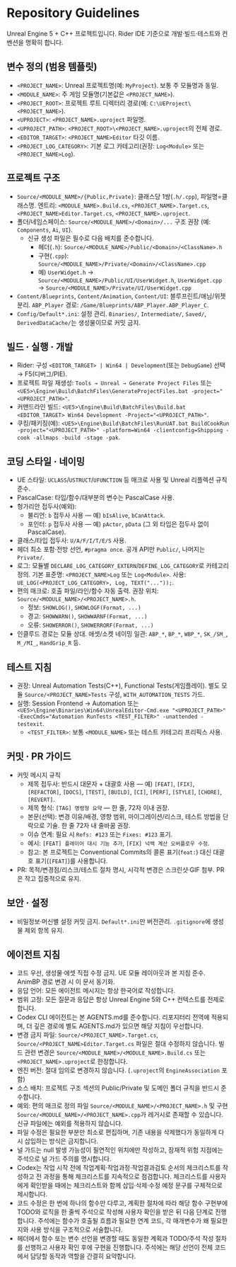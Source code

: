 
# Repository Guidelines

Unreal Engine 5 + C++ 프로젝트입니다. Rider IDE 기준으로 개발·빌드·테스트와 컨벤션을 명확히 합니다.

## 변수 정의 (범용 템플릿)
- `<PROJECT_NAME>`: Unreal 프로젝트명(예: `MyProject`). 보통 주 모듈명과 동일.
- `<MODULE_NAME>`: 주 게임 모듈명(기본값은 `<PROJECT_NAME>`).
- `<PROJECT_ROOT>`: 프로젝트 루트 디렉터리 경로(예: `C:\UEProject\<PROJECT_NAME>`).
- `<UPROJECT>`: `<PROJECT_NAME>.uproject` 파일명.
- `<UPROJECT_PATH>`: `<PROJECT_ROOT>\<PROJECT_NAME>.uproject`의 전체 경로.
- `<EDITOR_TARGET>`: `<PROJECT_NAME>Editor` 타깃 이름.
- `<PROJECT_LOG_CATEGORY>`: 기본 로그 카테고리(권장: `Log<Module>` 또는 `<PROJECT_NAME>Log`).

## 프로젝트 구조
- `Source/<MODULE_NAME>/{Public,Private}`: 클래스당 1쌍(`.h/.cpp`), 파일명=클래스명. 엔트리: `<MODULE_NAME>.Build.cs`, `<PROJECT_NAME>.Target.cs`, `<PROJECT_NAME>Editor.Target.cs`, `<PROJECT_NAME>.uproject`.
- 폴더/네임스페이스: `Source/<MODULE_NAME>/<Domain>/...` 구조 권장 (예: `Components`, `Ai`, `UI`).
  - 신규 생성 파일은 필수로 다음 배치를 준수합니다.
    - 헤더(`.h`): `Source/<MODULE_NAME>/Public/<Domain>/<ClassName>.h`
    - 구현(`.cpp`): `Source/<MODULE_NAME>/Private/<Domain>/<ClassName>.cpp`
    - 예) `UserWidget.h` → `Source/<MODULE_NAME>/Public/UI/UserWidget.h`, `UserWidget.cpp` → `Source/<MODULE_NAME>/Private/UI/UserWidget.cpp`
- `Content/Blueprints`, `Content/Animation`, `Content/UI`: 블루프린트/애님/위젯 분리. `ABP_Player` 경로: `/Game/Blueprints/ABP_Player.ABP_Player_C`.
- `Config/Default*.ini`: 설정 관리. `Binaries/`, `Intermediate/`, `Saved/`, `DerivedDataCache/`는 생성물이므로 커밋 금지.

## 빌드 · 실행 · 개발
- Rider: 구성 `<EDITOR_TARGET> | Win64 | Development`(또는 `DebugGame`) 선택 → F5(디버그/PIE).
- 프로젝트 파일 재생성: `Tools → Unreal → Generate Project Files` 또는 `<UE5>\Engine\Build\BatchFiles\GenerateProjectFiles.bat -project="<UPROJECT_PATH>"`.
- 커맨드라인 빌드: `<UE5>\Engine\Build\BatchFiles\Build.bat <EDITOR_TARGET> Win64 Development -Project="<UPROJECT_PATH>"`.
- 쿠킹/패키징(예): `<UE5>\Engine\Build\BatchFiles\RunUAT.bat BuildCookRun -project="<UPROJECT_PATH>" -platform=Win64 -clientconfig=Shipping -cook -allmaps -build -stage -pak`.

## 코딩 스타일 · 네이밍
- UE 스타일: `UCLASS`/`USTRUCT`/`UFUNCTION` 등 매크로 사용 및 Unreal 리플렉션 규칙 준수.
- PascalCase: 타입/함수/대부분의 변수는 PascalCase 사용.
- 헝가리안 접두사(예외):
  - 불리언: `b` 접두사 사용 — 예) `bIsAlive`, `bCanAttack`.
  - 포인터: `p` 접두사 사용 — 예) `pActor`, `pData` (그 외 타입은 접두사 없이 PascalCase).
- 클래스/타입 접두사: `U/A/F/I/T/E/S` 사용.
- 헤더 최소 포함·전방 선언, `#pragma once`. 공개 API만 `Public/`, 나머지는 `Private/`.
- 로그: 모듈별 `DECLARE_LOG_CATEGORY_EXTERN`/`DEFINE_LOG_CATEGORY`로 카테고리 정의. 기본 표준명: `<PROJECT_NAME>Log` 또는 `Log<Module>`. 사용: `UE_LOG(<PROJECT_LOG_CATEGORY>, Log, TEXT("..."));`.
- 편의 매크로: 호출 파일/라인/함수 자동 출력. 권장 위치: `Source/<MODULE_NAME>/<PROJECT_NAME>.h`.
  - 정보: `SHOWLOG()`, `SHOWLOGF(Format, ...)`
  - 경고: `SHOWWARN()`, `SHOWWARNF(Format, ...)`
  - 오류: `SHOWERROR()`, `SHOWERRORF(Format, ...)`
- 인클루드 경로는 모듈 상대. 애셋/소켓 네이밍 일관: `ABP_*`, `BP_*`, `WBP_*`, `SK_/SM_`, `M_/MI_`, `HandGrip_R` 등.

## 테스트 지침
- 권장: Unreal Automation Tests(C++), Functional Tests(게임플레이). 별도 모듈 `Source/<PROJECT_NAME>Tests` 구성, `WITH_AUTOMATION_TESTS` 가드.
- 실행: Session Frontend → Automation 또는 `<UE5>\Engine\Binaries\Win64\UnrealEditor-Cmd.exe "<UPROJECT_PATH>" -ExecCmds="Automation RunTests <TEST_FILTER>" -unattended -testexit`.
  - `<TEST_FILTER>`: 보통 `<MODULE_NAME>` 또는 테스트 카테고리 프리픽스 사용.

## 커밋 · PR 가이드
- 커밋 메시지 규칙
  - 제목 접두사: 반드시 대문자 + 대괄호 사용 — 예) `[FEAT]`, `[FIX]`, `[REFACTOR]`, `[DOCS]`, `[TEST]`, `[BUILD]`, `[CI]`, `[PERF]`, `[STYLE]`, `[CHORE]`, `[REVERT]`.
  - 제목 형식: `[TAG] 명령형 요약` — 한 줄, 72자 이내 권장.
  - 본문(선택): 변경 이유/배경, 영향 범위, 마이그레이션/리스크, 테스트 방법을 단락으로 기술. 한 줄 72자 내 줄바꿈 권장.
  - 이슈 연계: 필요 시 `Refs: #123` 또는 `Fixes: #123` 표기.
  - 예시: `[FEAT] 플레이어 대시 기능 추가`, `[FIX] 넉백 계산 오버플로우 수정`.
  - 참고: 본 프로젝트는 Conventional Commits의 콜론 표기(`feat:`) 대신 대괄호 표기(`[FEAT]`)를 사용합니다.
- PR: 목적/변경점/리스크/테스트 절차 명시, 시각적 변경은 스크린샷·GIF 첨부. PR은 작고 집중적으로 유지.

## 보안 · 설정
- 비밀정보·머신별 설정 커밋 금지. `Default*.ini`만 버전관리. `.gitignore`에 생성물 제외 항목 유지.

## 에이전트 지침
 - 코드 우선, 생성물·에셋 직접 수정 금지. UE 모듈 레이아웃과 본 지침 준수. AnimBP 경로 변경 시 이 문서 동기화.
 - 응답 언어: 모든 에이전트 메시지는 항상 한국어로 작성합니다.
 - 범위 고정: 모든 질문과 응답은 항상 Unreal Engine 5와 C++ 컨텍스트를 전제로 합니다.
 - Codex CLI 에이전트는 본 AGENTS.md를 준수합니다. 리포지터리 전역에 적용되며, 더 깊은 경로에 별도 AGENTS.md가 있으면 해당 지침이 우선합니다.
  - 변경 금지 파일: `Source/<PROJECT_NAME>.Target.cs`, `Source/<PROJECT_NAME>Editor.Target.cs` 파일은 절대 수정하지 않습니다. 빌드 관련 변경은 `Source/<MODULE_NAME>/<MODULE_NAME>.Build.cs` 또는 `<PROJECT_NAME>.uproject`로 한정합니다.
  - 엔진 버전: 절대 임의로 변경하지 않습니다. (`.uproject`의 `EngineAssociation` 포함)
  - 소스 배치: 프로젝트 구조 섹션의 Public/Private 및 도메인 폴더 규칙을 반드시 준수합니다.
  - 예외: 편의 매크로 정의 파일 `Source/<MODULE_NAME>/<PROJECT_NAME>.h` 및 구현 `Source/<MODULE_NAME>/<PROJECT_NAME>.cpp`가 레거시로 존재할 수 있습니다. 신규 파일에는 예외를 적용하지 않습니다.
 - 파일 수정은 필요한 부분만 최소로 편집하며, 기존 내용을 삭제했다가 동일하게 다시 삽입하는 방식은 금지합니다.
 - 널 가드는 null 발생 가능성이 필연적인 위치에만 작성하고, 잠재적 위험 지점에는 주석으로 널 가드 주의를 명시합니다.
 - Codex는 작업 시작 전에 작업계획·작업과정·작업결과검토 순서의 체크리스트를 작성하고 전 과정을 통해 체크리스트를 지속적으로 점검합니다. 체크리스트를 사용자에게 확인받을 때에는 체크리스트와 함께 삽입·삭제·수정 예정 문구를 구체적으로 제시합니다.
 - 코드 수정은 한 번에 하나의 함수만 다루고, 계획한 절차에 따라 해당 함수 구현부에 TODO와 로직을 한 줄씩 주석으로 작성해 사용자 확인을 받은 뒤 다음 단계로 진행합니다. 주석에는 함수가 호출될 흐름과 필요한 연계 코드, 각 매개변수가 왜 필요한지와 사용 방식을 구조적으로 서술합니다.
 - 헤더에서 함수 또는 변수 선언을 변경할 때도 동일한 계획과 TODO/주석 작성 절차를 선행하고 사용자 확인 후에 구현을 진행합니다. 주석에는 해당 선언이 전체 코드에서 담당할 동작과 역할을 간결히 요약합니다.

